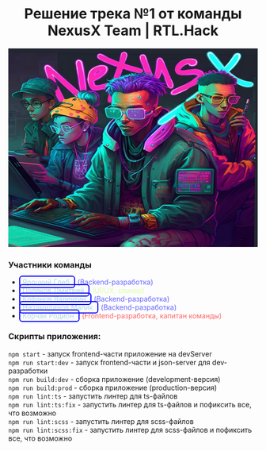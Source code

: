 <style>
    .link-btn:link,
    .link-btn:visited {
        text-decoration: none;
        border-radius: 4px;
        outline: 2px solid blue;
        color: lightblue;
        text-align: left;
        padding: 2px 5px;
        margin-right: 7px;
    }

    .badge {
        opacity: 0.4;
        color: greenyellow;
    }

    .badge.Backend {
        opacity: 0.6;
        color: blue;
    }

    .badge.frontend {
        opacity: 0.6;
        color: red;
    }
</style>

<h1 align="center">
Решение трека №1 от команды NexusX Team | RTL.Hack
</h1>

<p align="center">
    <img src="readme-source/logo.jpg" width="800" height="400">
</p>

### Участники команды

<ul>
    <li>
        <a href="https://t.me/G_Rosman" class="link-btn">
            Яроцкий Глеб
        </a>
        <span class="badge Backend">(Backend-разработка)</span>
    </li>
    <li>
        <a href="https://t.me/operculum" class="link-btn">
            Поляков Дмитрий
        </a>
        <span class="badge">(UI/UX, спикер)</span>
    </li>
    <li>
        <a href="https://t.me/VALI666KO" class="link-btn">
            Кофанов Валентин
        </a>
        <span class="badge Backend">(Backend-разработка)</span>
    </li>
    <li>
        <a href="https://t.me/kasperrr123" class="link-btn">
            Низамидинов Малик
        </a>
        <span class="badge Backend">(Backend-разработка)</span>
    </li>
    <li>
        <a href="https://t.me/keyrea_dy" class="link-btn">
            Корчак Родион
        </a>
        <span class="badge frontend">(Frontend-разработка, капитан команды)</span>
    </li>
</ul>

### Скрипты приложения:

`npm start` - запуск frontend-части приложение на devServer  
`npm run start:dev` - запуск frontend-части и json-server для dev-разработки  
`npm run build:dev` - сборка приложение (development-версия)  
`npm run build:prod` - сборка приложение (production-версия)  
`npm run lint:ts` - запустить линтер для ts-файлов  
`npm run lint:ts:fix` - запустить линтер для ts-файлов и пофиксить все, что возможно  
`npm run lint:scss` - запустить линтер для scss-файлов  
`npm run lint:scss:fix` - запустить линтер для scss-файлов и пофиксить все, что возможно  
